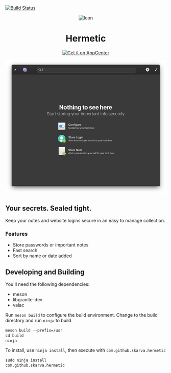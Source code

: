 [![Build Status](https://travis-ci.com/skarva/hermetic.svg?branch=master)](https://travis-ci.com/skarva/hermetic)

<p align="center">
    <img src="data/icons/icon.svg" alt="Icon" />
</p>
<h1 align="center">Hermetic</h1>
<p align="center">
    <a href="https://appcenter.elementary.io/com.github.skarva.hermetic"><img src="https://appcenter.elementary.io/badge.svg" alt="Get it on AppCenter" /></a>
</p>

![Hermetic Screenshot](data/screenshot1.png?raw=true)

## Your secrets. Sealed tight.

Keep your notes and website logins secure in an easy to manage collection.

### Features
* Store passwords or important notes
* Fast search
* Sort by name or date added

## Developing and Building

You'll need the following dependencies:
* meson
* libgranite-dev
* valac

Run `meson build` to configure the build environment. Change to the build directory and run `ninja` to build

    meson build --prefix=/usr
    cd build
    ninja

To install, use `ninja install`, then execute with `com.github.skarva.hermetic`

    sudo ninja install
    com.github.skarva.hermetic
